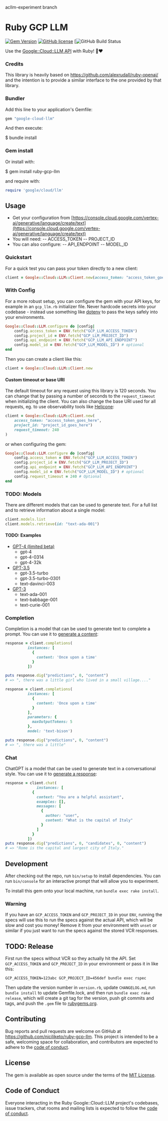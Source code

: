 acllm-experiment branch
# Ruby GCP LLM

[![Gem Version](https://badge.fury.io/rb/ruby-gcp-llm.svg)](https://badge.fury.io/rb/ruby-gcp-llm)
[![GitHub license](https://img.shields.io/badge/license-MIT-blue.svg)](https://github.com/niciliketo/google-cloud-llm/blob/main/LICENSE.txt)
[![GitHub Build Status](https://github.com/niciliketo/google-cloud-llm/actions/workflows/ruby.yml/badge.svg)

Use the [Google::Cloud::LLM API](https://gcp_llm.com/blog/gcp_llm-api/) with Ruby! 🤖❤️

### Credits

This library is heavily based on https://github.com/alexrudall/ruby-openai/ and the intention is to provide a similar interface to the one provided by that library.

### Bundler

Add this line to your application's Gemfile:

```ruby
gem "google-cloud-llm"
```

And then execute:

$ bundle install

### Gem install

Or install with:

$ gem install ruby-gcp-llm

and require with:

```ruby
require 'google/cloud/llm'
```

## Usage

- Get your configuration from [https://console.cloud.google.com/vertex-ai/generative/language/create/text](https://console.cloud.google.com/vertex-ai/generative/language/create/text)
- You will need:
-- ACCESS_TOKEN
-- PROJECT_ID
- You can also configure:
-- API_ENDPOINT
-- MODEL_ID


### Quickstart

For a quick test you can pass your token directly to a new client:

```ruby
client = Google::Cloud::LLM::Client.new(access_token: "access_token_goes_here", project_id: "project_id_goes_here")
```

### With Config

For a more robust setup, you can configure the gem with your API keys, for example in an `gcp_llm.rb` initializer file. Never hardcode secrets into your codebase - instead use something like [dotenv](https://github.com/motdotla/dotenv) to pass the keys safely into your environments.

```ruby
Google::Cloud::LLM.configure do |config|
    config.access_token = ENV.fetch("GCP_LLM_ACCESS_TOKEN")
    config.project_id = ENV.fetch("GCP_LLM_PROJECT_ID")
    config.api_endpoint = ENV.fetch("GCP_LLM_API_ENDPOINT")
    config.model_id = ENV.fetch("GCP_LLM_MODEL_ID") # optional
end
```

Then you can create a client like this:

```ruby
client = Google::Cloud::LLM::Client.new
```

#### Custom timeout or base URI

The default timeout for any request using this library is 120 seconds. You can change that by passing a number of seconds to the `request_timeout` when initializing the client. You can also change the base URI used for all requests, eg. to use observability tools like [Helicone](https://docs.helicone.ai/quickstart/integrate-in-one-line-of-code):

```ruby
client = Google::Cloud::LLM::Client.new(
    access_token: "access_token_goes_here",
    project_id: "project_id_goes_here")
    request_timeout: 240
)
```

or when configuring the gem:

```ruby
Google::Cloud::LLM.configure do |config|
    config.access_token = ENV.fetch("GCP_LLM_ACCESS_TOKEN")
    config.project_id = ENV.fetch("GCP_LLM_PROJECT_ID")
    config.api_endpoint = ENV.fetch("GCP_LLM_API_ENDPOINT")
    config.model_id = ENV.fetch("GCP_LLM_MODEL_ID") # optional
    config.request_timeout = 240 # Optional
end
```

### TODO: Models

There are different models that can be used to generate text. For a full list and to retrieve information about a single model:

```ruby
client.models.list
client.models.retrieve(id: "text-ada-001")
```

#### TODO: Examples

- [GPT-4 (limited beta)](https://platform.gcp_llm.com/docs/models/gpt-4)
  - gpt-4
  - gpt-4-0314
  - gpt-4-32k
- [GPT-3.5](https://platform.gcp_llm.com/docs/models/gpt-3-5)
  - gpt-3.5-turbo
  - gpt-3.5-turbo-0301
  - text-davinci-003
- [GPT-3](https://platform.gcp_llm.com/docs/models/gpt-3)
  - text-ada-001
  - text-babbage-001
  - text-curie-001

### Completion

Completion is a model that can be used to generate text to complete a prompt. You can use it to [generate a content](https://cloud.google.com/vertex-ai/docs/generative-ai/language-model-overview):

```ruby
response = client.completions(
          instances: [
            {
              content: 'Once upon a time'
            }
          ])

puts response.dig("predictions", 0, "content")
# => ", there was a little girl who lived in a small village...."

response = client.completions(
          instances: [
            {
              content: 'Once upon a time'
            }
          ],
          parameters: {
            maxOutputTokens: 5
          },
          model: 'text-bison')

puts response.dig("predictions", 0, "content")
# => ", there was a little"
```

### Chat

ChatGPT is a model that can be used to generate text in a conversational style. You can use it to [generate a response](https://cloud.google.com/vertex-ai/docs/generative-ai/language-model-overview):

```ruby
response = client.chat(
              instances: [
            {
              context: "You are a helpful assistant",
              examples: [],
              messages: [
                {
                  author: "user",
                  content: "What is the capital of Italy"
                }
              ]
            }
          ])
puts response.dig("predictions", 0, "candidates", 0, "content")
# => "Rome is the capital and largest city of Italy."
```

## Development

After checking out the repo, run `bin/setup` to install dependencies. You can run `bin/console` for an interactive prompt that will allow you to experiment.

To install this gem onto your local machine, run `bundle exec rake install`.

### Warning

If you have an `GCP_ACCESS_TOKEN` and `GCP_PROJECT_ID` in your `ENV`, running the specs will use this to run the specs against the actual API, which will be slow and cost you money! Remove it from your environment with `unset` or similar if you just want to run the specs against the stored VCR responses.

## TODO: Release

First run the specs without VCR so they actually hit the API. Set `GCP_ACCESS_TOKEN` and `GCP_PROJECT_ID` in your environment or pass it in like this:

```
GCP_ACCESS_TOKEN=123abc GCP_PROJECT_ID=456def bundle exec rspec
```

Then update the version number in `version.rb`, update `CHANGELOG.md`, run `bundle install` to update Gemfile.lock, and then run `bundle exec rake release`, which will create a git tag for the version, push git commits and tags, and push the `.gem` file to [rubygems.org](https://rubygems.org).

## Contributing

Bug reports and pull requests are welcome on GitHub at <https://github.com/niciliketo/ruby-gcp-llm>. This project is intended to be a safe, welcoming space for collaboration, and contributors are expected to adhere to the [code of conduct](https://github.com/niciliketo/ruby-gcp-llm/blob/main/CODE_OF_CONDUCT.md).

## License

The gem is available as open source under the terms of the [MIT License](https://opensource.org/licenses/MIT).

## Code of Conduct

Everyone interacting in the Ruby Google::Cloud::LLM project's codebases, issue trackers, chat rooms and mailing lists is expected to follow the [code of conduct](https://github.com/niciliketo/ruby-gcp-llm/blob/main/CODE_OF_CONDUCT.md).
